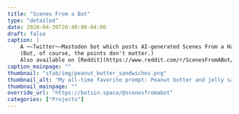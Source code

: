 ```yaml
---
title: "Scenes From a Bot"
type: "detailed"
date: 2020-04-30T20:49:00-04:00
draft: false
caption: |
    A ~~Twitter~~Mastodon bot which posts AI-generated Scenes From a Hat scene suggestions and awards points to the funniest responses. Written in Python.
    (But, of course, the points don't matter.)
    Also available on [Reddit](https://www.reddit.com/r/ScenesFromABot/), and formerly on [Twitter](https://twitter.com/ScenesFromABot).
caption_mainpage: ""
thumbnail: "sfab/img/peanut_butter_sandwiches.png"
thumbnail_alt: "My all-time favorite prompt: Peanut butter and jelly sandwiches with names that sound like they'd make your grandma want to crawl out from under the couch"
thumbnail_mainpage: ""
override_url: "https://botsin.space/@scenesfromabot"
categories: ["Projects"]
---
```



